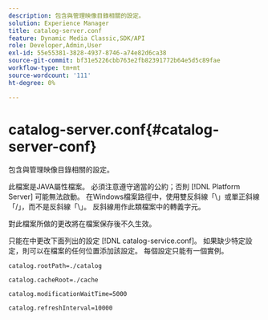 ```yaml
---
description: 包含與管理映像目錄相關的設定。
solution: Experience Manager
title: catalog-server.conf
feature: Dynamic Media Classic,SDK/API
role: Developer,Admin,User
exl-id: 55e55381-3828-4937-8746-a74e82d6ca38
source-git-commit: bf31e5226cbb763e2fb82391772b64e5d5c89fae
workflow-type: tm+mt
source-wordcount: '111'
ht-degree: 0%

---
```


# catalog-server.conf{#catalog-server-conf}

包含與管理映像目錄相關的設定。

此檔案是JAVA屬性檔案。 必須注意遵守適當的公約；否則 [!DNL Platform Server] 可能無法啟動。 在Windows檔案路徑中，使用雙反斜線「\\」或單正斜線「/」，而不是反斜線「\」。 反斜線用作此類檔案中的轉義字元。

對此檔案所做的更改將在檔案保存後不久生效。

只能在中更改下面列出的設定 [!DNL catalog-service.conf]。 如果缺少特定設定，則可以在檔案的任何位置添加該設定。 每個設定只能有一個實例。

`catalog.rootPath=./catalog`

`catalog.cacheRoot=./cache`

`catalog.modificationWaitTime=5000`

`catalog.refreshInterval=10000`
